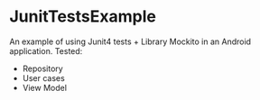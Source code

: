 # JunitTestsExample

An example of using Junit4 tests + Library Mockito in an Android application. 
Tested: 
- Repository 
- User cases 
- View Model
